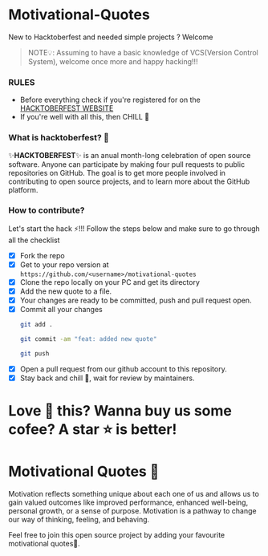 
# Motivational-Quotes
New to Hacktoberfest and needed simple projects ? Welcome

> NOTE💡:
 Assuming to have a basic knowledge of VCS(Version Control System), welcome once more and happy hacking!!!
 ### RULES
- Before everything check if you're registered for on the [HACKTOBERFEST WEBSITE](https://hacktoberfest.com/auth)
- If you're well with all this, then CHILL 🍻

### What is hacktoberfest? 🤔
✨**HACKTOBERFEST**✨ is an anual month-long celebration of open source software. Anyone can participate by making four pull requests to public repositories on GitHub. The goal is to get more people involved in contributing to open source projects, and to learn more about the GitHub platform.

### How to contribute?
Let's start the hack ⚡!!! Follow the steps below and make sure to go through all the checklist
- [x] Fork the repo
- [X] Get to your repo version at `https://github.com/<username>/motivational-quotes`
- [X] Clone the repo locally on your PC and get its directory
- [X] Add the new quote to a file.
- [X] Your changes are ready to be committed, push and pull request open.
- [X] Commit all your changes
    ```bash
    git add .

    git commit -am "feat: added new quote"

    git push
    ```
- [X] Open a pull request from our github account to this repository.
- [X] Stay back and chill 💃, wait for review by maintainers.

Love 💓 this? Wanna buy us some cofee? A star ⭐ is better!
=======
# Motivational Quotes 🤍

Motivation reflects something unique about each one of us and allows us to gain valued outcomes like improved performance, enhanced well-being, personal growth, or a sense of purpose. Motivation is a pathway to change our way of thinking, feeling, and behaving.

Feel free to join this open source project by adding your favourite motivational quotes💖. 

